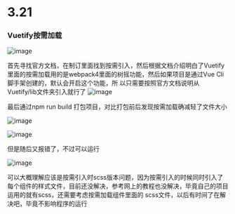 # 3.21
### Vuetify按需加载
![image](https://user-images.githubusercontent.com/105279925/226930099-8f05f545-0b55-46e1-bddc-a0f148c74d58.png)

首先寻找官方文档，在制订里面找到按需引入，然后根据文档介绍明白了Vuetify里面的按需加载用的是webpack4里面的树摇功能，然后如果项目是通过Vue Cli脚手架创建的，默认会开启这个功能，所
以只需要按照官方文档说明从Vuetify/lib文件夹引入就行了
![image](https://user-images.githubusercontent.com/105279925/226932562-bd21708c-5a36-4a98-ad70-e343ddaab98f.png)

最后通过npm run build 打包项目，对比打包前后发现按需加载确减轻了文件大小

![image](https://user-images.githubusercontent.com/105279925/226932998-4ac67f12-dbdb-473c-b19b-a440de421fc4.png)

![image](https://user-images.githubusercontent.com/105279925/226933040-7db50d15-feb1-41f9-a362-cfd816d9f684.png)

但是随后又报错了，不过可以运行

![image](https://user-images.githubusercontent.com/105279925/226933475-072d6f80-4963-4ac8-a7d9-22892c3334c8.png)

可以大概理解应该是按需引入时scss版本问题，因为按需引入的时候同时引入了每个组件的样式文件，目前还没解决，参考网上的教程也没解决，毕竟自己的项目运用的就有scss，还需要考虑按需加载组件里面的
scss文件，以后有时间了在解决吧，毕竟不影响程序的运行


